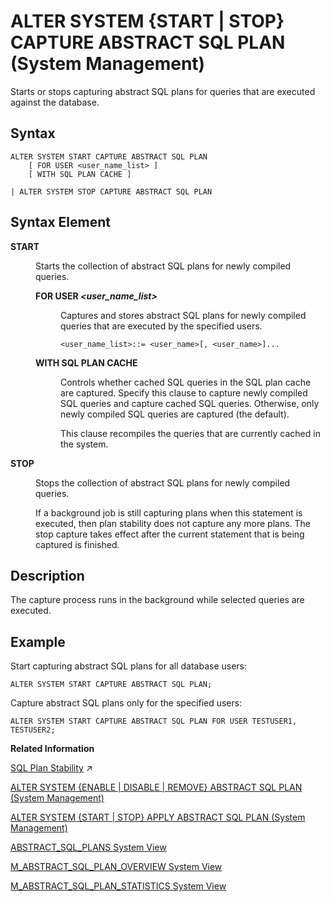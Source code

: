 <!-- loiodc462710a89d4ebc981eda6908db28dc -->

# ALTER SYSTEM \{START | STOP\} CAPTURE ABSTRACT SQL PLAN \(System Management\)

Starts or stops capturing abstract SQL plans for queries that are executed against the database.



## Syntax

```
ALTER SYSTEM START CAPTURE ABSTRACT SQL PLAN
    [ FOR USER <user_name_list> ]
    [ WITH SQL PLAN CACHE ]

| ALTER SYSTEM STOP CAPTURE ABSTRACT SQL PLAN
```



## Syntax Element


<dl>
<dt><b>

START

</b></dt>
<dd>

Starts the collection of abstract SQL plans for newly compiled queries.



</dd>
<dd>


<dl>
<dt><b>

FOR USER *<user\_name\_list\>*

</b></dt>
<dd>

Captures and stores abstract SQL plans for newly compiled queries that are executed by the specified users.

```
<user_name_list>::= <user_name>[, <user_name>]...
```



</dd>
</dl>


<dl>
<dt><b>

WITH SQL PLAN CACHE

</b></dt>
<dd>

Controls whether cached SQL queries in the SQL plan cache are captured. Specify this clause to capture newly compiled SQL queries and capture cached SQL queries. Otherwise, only newly compiled SQL queries are captured \(the default\).

This clause recompiles the queries that are currently cached in the system.



</dd>
</dl>



</dd><dt><b>

STOP

</b></dt>
<dd>

Stops the collection of abstract SQL plans for newly compiled queries.

If a background job is still capturing plans when this statement is executed, then plan stability does not capture any more plans. The stop capture takes effect after the current statement that is being captured is finished.



</dd>
</dl>



## Description

The capture process runs in the background while selected queries are executed.



## Example

Start capturing abstract SQL plans for all database users:

```
ALTER SYSTEM START CAPTURE ABSTRACT SQL PLAN;
```

Capture abstract SQL plans only for the specified users:

```
ALTER SYSTEM START CAPTURE ABSTRACT SQL PLAN FOR USER TESTUSER1, TESTUSER2;
```

**Related Information**  


[SQL Plan Stability](https://help.sap.com/viewer/f9c5015e72e04fffa14d7d4f7267d897/2024_1_QRC/en-US/deab4aee414e4b00a3df5666a44adfff.html "SQL Plan Stability can be used to guarantee the consistent optimal performance of select statements by capturing query execution plans so that exactly the same plan can be reused when the query is executed again.") :arrow_upper_right:

[ALTER SYSTEM \{ENABLE | DISABLE | REMOVE\} ABSTRACT SQL PLAN \(System Management\)](alter-system-enable-disable-remove-abstract-sql-plan-system-management-031158f.md "Enables or disables execution plan generation for abstract SQL plans, or removes plans from the ABSTRACT_SQL_PLANS table.")

[ALTER SYSTEM \{START | STOP\} APPLY ABSTRACT SQL PLAN \(System Management\)](alter-system-start-stop-apply-abstract-sql-plan-system-management-935ecd1.md "Starts or stops matching executed queries with captured abstract SQL plans.")

[ABSTRACT\_SQL\_PLANS System View](../../020-System-Views-Reference/021-System-Views/abstract-sql-plans-system-view-ba830ef.md "Lists information about abstract SQL plans.")

[M\_ABSTRACT\_SQL\_PLAN\_OVERVIEW System View](../../020-System-Views-Reference/022-Monitoring-Views/m-abstract-sql-plan-overview-system-view-03aa3ad.md "Provides the status of each Plan Stability Manager on every index server in SAP HANA.")

[M\_ABSTRACT\_SQL\_PLAN\_STATISTICS System View](../../020-System-Views-Reference/022-Monitoring-Views/m-abstract-sql-plan-statistics-system-view-35af7f2.md "Provides SQL query runtime statistics.")

